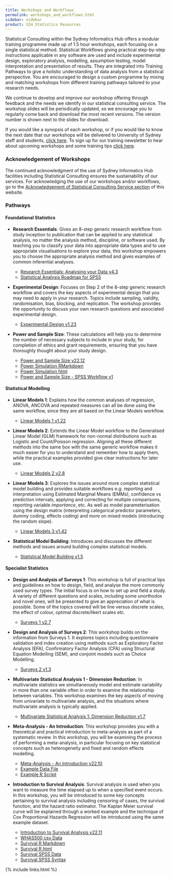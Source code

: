 ```yaml
---
title: Workshops and Workflows
permalink: workshops_and_workflows.html
sidebar: sidebar
product: SIH Statistics Resources
---
```


Statistical Consulting within the Sydney Informatics Hub offers a modular training programme made up of 1.5 hour workshops, each focusing on a single statistical method. Statistical Workflows giving practical step-by-step instructions applicable in any software are used and include experimental design, exploratory analysis, modelling, assumption testing, model interpretation and presentation of results. They are integrated into Training Pathways to give a holistic understanding of data analysis from a statistical perspective. You are encouraged to design a custom programme by mixing and matching workshops from different training pathways tailored to your research needs.

We continue to develop and improve our workshop offering through feedback and the needs we identify in our statistical consulting service. The workshop slides will be periodically updated, so we encourage you to regularly come back and download the most recent versions. The version number is shown next to the slides for download.

If you would like a synopsis of each workshop, or if you would like to know the next date that our workshops will be delivered to University of Sydney staff and students, [click here](https://www.sydney.edu.au/research/facilities/sydney-informatics-hub/workshops-and-training.html). To sign up for our training newsletter to hear about upcoming workshops and some training tips [click here](https://signup.e2ma.net/signup/1945889/1928048/).

### Acknowledgement of Workshops

The continued acknowledgment of the use of Sydney Informatics Hub facilities including Statistical Consulting ensures the sustainability of our services. For  acknowledging the use of our workshops and/or workflows, go to the [Acknowledgement of Statistical Consulting Service section](acknowledgements) of this website.


### Pathways
#### Foundational Statistics 

* **Research Essentials**: Gives an 8-step generic research workflow from study inception to publication that can be applied to any statistical analysis, no matter the analysis method, discipline, or software used. By teaching you to classify your data into appropriate data types and to use appropriate visualisations to explore your data, this workshop empowers you to choose the appropriate analysis method and gives examples of common inferential analyses. 
  * [Research Essentials: Analysing your Data v4.3](assets/files/Research%20Essentials%20v4.3%2022-11-15%20HANDOUT.pdf) 
  * [Statistical Analysis Roadmap for SPSS](assets/files/Statistical%20analysis%20roadmap%20for%20SPSS.pdf)

* **Experimental Design**: Focuses on Step 2 of the 8-step generic research workflow and covers the key aspects of experimental design that you may need to apply in your research. Topics include sampling, validity, randomisation, bias, blocking, and replication. The workshop provides the opportunity to discuss your own research questions and associated experimental design.
  * [Experimental Design v1.23](assets/files/Experimental%20Design%20v%201.23.pdf)

* **Power and Sample Size**: These calculations will help you to determine the number of necessary subjects to include in your study, for completion of ethics and grant requirements, ensuring that you have thoroughly thought about your study design.
  * [Power and Sample Size v22.12](assets/files/Power%20and%20sample%20size%20v22.12%20handout.pdf) 
  * [Power Simulation RMarkdown](assets/files/Example1-simulation.Rmd) 
  * [Power Simulation html](assets/files/Example1-simulation.html)
  * [Power and Sample Size - SPSS Workflow v1](assets/files/Power%and%sample%size%-%SPSS%v1.pdf)



#### Statistical Modelling 

* **Linear Models 1**: Explains how the common analyses of regression, ANOVA, ANCOVA and repeated measures can all be done using the same workflow, since they are all based on the Linear Models workflow.
  * [Linear Models 1 v1.22](assets/files/Linear%20Models%20I%20-%20regression%2C%20ANOVA%2C%20ANCOVA%2C%20repeated%20measures%20HANDOUTS%20v1.22%2029-8-2022.pdf)
 
* **Linear Models 2**: Extends the Linear Model workflow to the Generalised Linear Model (GLM) framework for non-normal distributions such as Logistic and Count/Poisson regression. Aligning all these different methods into the same box with the same generic workflow makes it much easier for you to understand and remember how to apply them, while the practical examples provided give clear instructions for later use. 
  * [Linear Models 2 v2.8](assets/files/Linear%20Models%20II%20Logistic%20and%20Poisson%20regression-an%20intro%20to%20GLMs%20HANDOUTS%20v2.8%202-9-2022.pdf)
  
* **Linear Models 3**: Explores the issues around more complex statistical model building and provides suitable workflows e.g. reporting and interpretation using Estimated Marginal Means (EMMs), confidence vs prediction intervals, applying and correcting for multiple comparisons, reporting variable *importance*, etc. As well as model parameterisation using the design matrix (interpreting categorical predictor parameters, dummy coding, effects coding) and more on mixed models (introducing the random slope).
  * [Linear Models 3 v1.42](assets/files/Linear%20Models%20III%20Advanced%20Topics%20Tricks%20and%20Tips%20HANDOUTS%20v1.42%206-10-2022.pdf)

* **Statistical Model Building**: Introduces and discusses the different methods and issues around building complex statistical models.
  * [Statistical Model Building v1.5](assets/files/SIH%20SC%20Statistical%20Model%20Building%20v1.5%20presented%2022-05-25.pdf)


#### Specialist Statistics 

* **Design and Analysis of Surveys 1**: This workshop is full of practical tips and guidelines on how to design, field, and analyse the more commonly used survey types. The initial focus is on how to set up and field a study. A variety of different questions and scales, including some unorthodox and novel ones, will be presented to give an appreciation of what is possible. Some of the topics covered will be line versus discrete scales, the effect of colour, optimal discrete/likert scales etc.
  * [Surveys 1 v2.7](assets/files/Surveys%201%20-%20An%20Introduction%20HANDOUTS%20v2.7%204-10-2022.pdf)

* **Design and Analysis of Surveys 2**: This workshop builds on the information from Surveys 1. It explores topics including questionnaire validation and index creation using methods such as Exploratory Factor Analysis (EFA), Confirmatory Factor Analysis (CFA) using Structural Equation Modelling (SEM), and conjoint models such as Choice Modelling.
  * [Surveys 2 v1.3](assets/files/Surveys%202%20-%20Advanced%20Topics%20HANDOUTS%20v1.3%204-10-2022.pdf)

* **Multivariate Statistical Analysis 1 - Dimension Reduction**: In multivariate statistics we simultaneously model and estimate variability in more than one variable often in order to examine the relationship between variables. This workshop examines the key aspects of moving from univariate to multivariate analysis, and the situations where multivariate analysis is typically applied. 
  * [Multivariate Statistical Analysis 1: Dimension Reduction v1.7](https://github.com/Sydney-Informatics-Hub/stats-resources/raw/28492665b71621fa91477e6553768d66c0d2b4d3/Multivariate%20Statistical%20Analysis%20v1.7%20handouts.pdf)

* **Meta-Analysis - An Introduction**: This workshop provides you with a theoretical and practical introduction to meta-analysis as part of a systematic review. In this workshop, you will be examining the process of performing a meta-analysis, in particular focusing on key statistical concepts such as heterogeneity and fixed and random effects modelling. 
  * [Meta-Analysis - An Introduction v22.10](assets/files/Meta-Analysis%20v22.10%20handout.pdf)
  * [Example Data File](assets/files/Meta_Sutton_Smith%2022-06.csv) 
  * [Example R Script](assets/files/Meta-Analysis%20workshop%20example%2022-06.R)

* **Introduction to Survival Analysis**: Survival analysis is used when you want to measure the time elapsed up to when a specified event occurs. In this workshop, you will be introduced to some key concepts pertaining to survival analysis including censoring of cases, the survival function, and the hazard ratio estimator. The Kaplan Meier survival curve will be explained through a worked example and the technique of Cox Proportional Hazards Regression will be introduced using the same example dataset.
  * [Introduction to Survival Analysis v22.11](assets/files/Introduction%20to%20Survival%20Analysis%20v22.11%20handout.pdf) 
  * [WHAS500 csv Data](assets/files/WHAS500data.csv) 
  * [Survival R Markdown](assets/files/SurvivalAnalysis_R%20(4).Rmd) 
  * [Survival R html](assets/files/SurvivalAnalysis_R%20(2).html) 
  * [Survival SPSS Data](assets/files/WHAS500_data.sav) 
  * [Survival SPSS Syntax](assets/files/Survival_Workshop_syntax%20(1).sps)


{% include links.html %}
